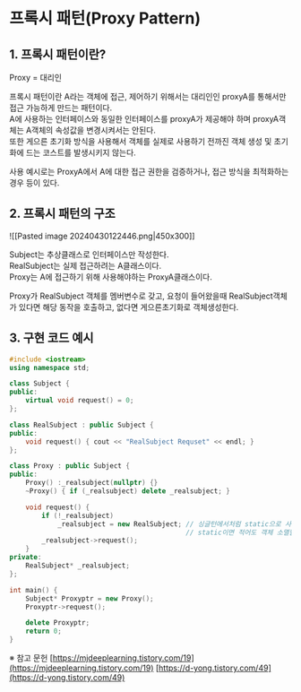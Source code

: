 # 프록시 패턴(Proxy Pattern)  

## 1. 프록시 패턴이란?

Proxy = 대리인  

프록시 패턴이란 A라는 객체에 접근, 제어하기 위해서는 대리인인 proxyA를 통해서만 접근 가능하게 만드는 패턴이다.  
A에 사용하는 인터페이스와 동일한 인터페이스를 proxyA가 제공해야 하며 proxyA객체는 A객체의 속성값을 변경시켜서는 안된다.  
또한 게으른 초기화 방식을 사용해서 객체를 실제로 사용하기 전까진 객체 생성 및 초기화에 드는 코스트를 발생시키지 않는다.  

사용 예시로는 ProxyA에서 A에 대한 접근 권한을 검증하거나, 접근 방식을 최적화하는 경우 등이 있다.


## 2. 프록시 패턴의 구조

![[Pasted image 20240430122446.png|450x300]]

Subject는 추상클래스로 인터페이스만 작성한다.  
RealSubject는 실제 접근하려는 A클래스이다.  
Proxy는 A에 접근하기 위해 사용해야하는 ProxyA클래스이다.

Proxy가 RealSubject 객체를 멤버변수로 갖고, 요청이 들어왔을때 
RealSubject객체가 있다면 해당 동작을 호출하고, 없다면 게으른초기화로 객체생성한다.


## 3. 구현 코드 예시

```C++
#include <iostream>
using namespace std;

class Subject {
public:
	virtual void request() = 0;
};

class RealSubject : public Subject {
public:
	void request() { cout << "RealSubject Requset" << endl; }
};

class Proxy : public Subject {
public:
	Proxy() :_realsubject(nullptr) {}
	~Proxy() { if (_realsubject) delete _realsubject; }

	void request() {
		if (!_realsubject)
			_realsubject = new RealSubject; // 싱글턴에서처럼 static으로 사용하는게 좋을것같음
											// static이면 적어도 객체 소멸할때 사라지긴 하므로 메모리누수 방지차원에서
		_realsubject->request();
	}
private:
	RealSubject* _realsubject;
};

int main() {
	Subject* Proxyptr = new Proxy();
	Proxyptr->request();

	delete Proxyptr;
	return 0;
}
```






※ 참고 문헌
[https://mjdeeplearning.tistory.com/19](https://mjdeeplearning.tistory.com/19)
[https://d-yong.tistory.com/49](https://d-yong.tistory.com/49)